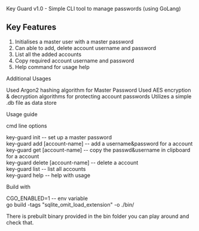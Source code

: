 Key Guard v1.0 - Simple CLI tool to manage passwords (using GoLang)

Key Features
- 
1. Initialises a master user with a master password
2. Can able to add, delete account username and password
3. List all the added accounts
4. Copy required account username and password
5. Help command for usage help

Additional Usages

Used Argon2 hashing algorithm for Master Password
Used AES encryption & decryption algorithms for protecting account passwords
Utilizes a simple .db file as data store

Usage guide

cmd line options

key-guard init -- set up a master password \
key-guard add [account-name] -- add a username&password for a account \
key-guard get [account-name] -- copy the passwd&username in clipboard for a account \
key-guard delete [account-name] -- delete a account \
key-guard list -- list all accounts \
key-guard help -- help with usage 

Build with

CGO_ENABLED=1 -- env variable \
go build -tags "sqlite_omit_load_extension" -o ./bin/

There is prebuilt binary provided in the bin folder you can play around and check that.
